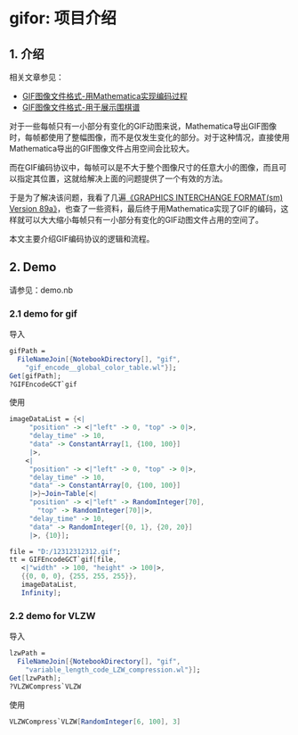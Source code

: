 # gifor: 项目介绍

## 1. 介绍

相关文章参见：

- [GIF图像文件格式-用Mathematica实现编码过程](https://lixuan.xyz/blog/2019-10-29/2276.html)
- [GIF图像文件格式-用于展示围棋谱](https://lixuan.xyz/blog/2019-11-08/2292.html)

对于一些每帧只有一小部分有变化的GIF动图来说，Mathematica导出GIF图像时，每帧都使用了整幅图像，而不是仅发生变化的部分。对于这种情况，直接使用Mathematica导出的GIF图像文件占用空间会比较大。

而在GIF编码协议中，每帧可以是不大于整个图像尺寸的任意大小的图像，而且可以指定其位置，这就给解决上面的问题提供了一个有效的方法。

于是为了解决该问题，我看了几遍[《GRAPHICS INTERCHANGE FORMAT(sm) Version 89a》](https://www.w3.org/Graphics/GIF/spec-gif89a.txt)，也查了一些资料，最后终于用Mathematica实现了GIF的编码，这样就可以大大缩小每帧只有一小部分有变化的GIF动图文件占用的空间了。

本文主要介绍GIF编码协议的逻辑和流程。

## 2. Demo

请参见：demo.nb

### 2.1 demo for gif

导入

```mathematica
gifPath = 
  FileNameJoin[{NotebookDirectory[], "gif", 
    "gif_encode__global_color_table.wl"}];
Get[gifPath];
?GIFEncodeGCT`gif
```

使用

```mathematica
imageDataList = {<|
     "position" -> <|"left" -> 0, "top" -> 0|>,
     "delay_time" -> 10,
     "data" -> ConstantArray[1, {100, 100}]
     |>,
    <|
     "position" -> <|"left" -> 0, "top" -> 0|>,
     "delay_time" -> 10,
     "data" -> ConstantArray[0, {100, 100}]
     |>}~Join~Table[<|
     "position" -> <|"left" -> RandomInteger[70], 
       "top" -> RandomInteger[70]|>,
     "delay_time" -> 10,
     "data" -> RandomInteger[{0, 1}, {20, 20}]
     |>, {10}];

file = "D:/12312312312.gif";
tt = GIFEncodeGCT`gif[file,
   <|"width" -> 100, "height" -> 100|>,
   {{0, 0, 0}, {255, 255, 255}},
   imageDataList,
   Infinity];
```



### 2.2 demo for VLZW

导入

```mathematica
lzwPath = 
  FileNameJoin[{NotebookDirectory[], "gif", 
    "variable_length_code_LZW_compression.wl"}];
Get[lzwPath];
?VLZWCompress`VLZW
```

使用

```mathematica
VLZWCompress`VLZW[RandomInteger[6, 100], 3]
```


